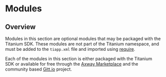 # Modules

<ProxySummary/>

## Overview

Modules in this section are optional modules that may be packaged with the Titanium SDK.
These modules are not part of the Titanium namespace, and must be added to the `tiapp.xml`
file and imported using [require](Global.require).

Each of the modules in this section is either packaged with the Titanium SDK or
available for free through the [Axway Marketplace](https://marketplace.axway.com/home) and
the community based [Gitt.io](http://gitt.io) project.

<ApiDocs/>
